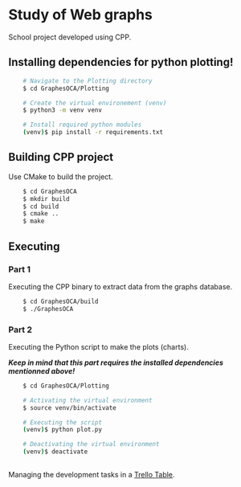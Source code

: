 # Study of Web graphs
School project developed using CPP.

## Installing dependencies for python plotting!
```bash
    # Navigate to the Plotting directory
    $ cd GraphesOCA/Plotting

    # Create the virtual environement (venv)
    $ python3 -m venv venv

    # Install required python modules
    (venv)$ pip install -r requirements.txt
``` 

## Building CPP project
Use CMake to build the project.
```bash
    $ cd GraphesOCA
    $ mkdir build
    $ cd build
    $ cmake ..
    $ make
``` 

## Executing
### Part 1
Executing the CPP binary to extract data from the graphs database.
```bash
    $ cd GraphesOCA/build
    $ ./GraphesOCA
```

### Part 2
Executing the Python script to make the plots (charts).

***Keep in mind that this part requires the installed dependencies mentionned above!***
```bash
    $ cd GraphesOCA/Plotting

    # Activating the virtual environment
    $ source venv/bin/activate

    # Executing the script
    (venv)$ python plot.py

    # Deactivating the virtual environment
    (venv)$ deactivate
    
```

Managing the development tasks in a [Trello Table](https://trello.com/c/cTMhD2zT/11-outils-pour-conception-dalgorithmes).
